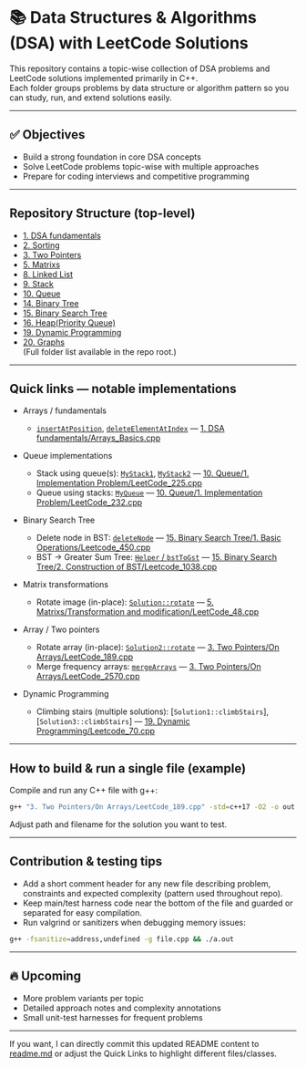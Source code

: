 # 📚 Data Structures & Algorithms (DSA) with LeetCode Solutions

This repository contains a topic-wise collection of DSA problems and LeetCode solutions implemented primarily in C++.  
Each folder groups problems by data structure or algorithm pattern so you can study, run, and extend solutions easily.

---

## ✅ Objectives

- Build a strong foundation in core DSA concepts
- Solve LeetCode problems topic-wise with multiple approaches
- Prepare for coding interviews and competitive programming

---

## Repository Structure (top-level)
- [1. DSA fundamentals](1.%20DSA%20fundamentals/)  
- [2. Sorting](2.%20Sorting/)  
- [3. Two Pointers](3.%20Two%20Pointers/)  
- [5. Matrixs](5.%20Matrixs/)  
- [8. Linked List](8.%20Linked%20List/)  
- [9. Stack](9.%20Stack/)  
- [10. Queue](10.%20Queue/)  
- [14. Binary Tree](14.%20Binary%20Tree/)  
- [15. Binary Search Tree](15.%20Binary%20Search%20Tree/)  
- [16. Heap(Priority Queue)](16.%20Heap(Priority%20Queue)/)  
- [19. Dynamic Programming](19.%20Dynamic%20Programming/)  
- [20. Graphs](20.%20Graphs/)  
(Full folder list available in the repo root.)

---

## Quick links — notable implementations
- Arrays / fundamentals
  - [`insertAtPosition`](1.%20DSA%20fundamentals/Arrays_Basics.cpp), [`deleteElementAtIndex`](1.%20DSA%20fundamentals/Arrays_Basics.cpp) — [1. DSA fundamentals/Arrays_Basics.cpp](1.%20DSA%20fundamentals/Arrays_Basics.cpp)

- Queue implementations
  - Stack using queue(s): [`MyStack1`](10.%20Queue/1.%20Implementation%20Problem/LeetCode_225.cpp), [`MyStack2`](10.%20Queue/1.%20Implementation%20Problem/LeetCode_225.cpp) — [10. Queue/1. Implementation Problem/LeetCode_225.cpp](10.%20Queue/1.%20Implementation%20Problem/LeetCode_225.cpp)
  - Queue using stacks: [`MyQueue`](10.%20Queue/1.%20Implementation%20Problem/LeetCode_232.cpp) — [10. Queue/1. Implementation Problem/LeetCode_232.cpp](10.%20Queue/1.%20Implementation%20Problem/LeetCode_232.cpp)

- Binary Search Tree
  - Delete node in BST: [`deleteNode`](15.%20Binary%20Search%20Tree/1.%20Basic%20Operations/Leetcode_450.cpp) — [15. Binary Search Tree/1. Basic Operations/Leetcode_450.cpp](15.%20Binary%20Search%20Tree/1.%20Basic%20Operations/Leetcode_450.cpp)
  - BST → Greater Sum Tree: [`Helper` / `bstToGst`](15.%20Binary%20Search%20Tree/2.%20Construction%20of%20BST/Leetcode_1038.cpp) — [15. Binary Search Tree/2. Construction of BST/Leetcode_1038.cpp](15.%20Binary%20Search%20Tree/2.%20Construction%20of%20BST/Leetcode_1038.cpp)

- Matrix transformations
  - Rotate image (in-place): [`Solution::rotate`](5.%20Matrixs/Transformation%20and%20modification/LeetCode_48.cpp) — [5. Matrixs/Transformation and modification/LeetCode_48.cpp](5.%20Matrixs/Transformation%20and%20modification/LeetCode_48.cpp)

- Array / Two pointers
  - Rotate array (in-place): [`Solution2::rotate`](3.%20Two%20Pointers/On%20Arrays/LeetCode_189.cpp) — [3. Two Pointers/On Arrays/LeetCode_189.cpp](3.%20Two%20Pointers/On%20Arrays/LeetCode_189.cpp)
  - Merge frequency arrays: [`mergeArrays`](3.%20Two%20Pointers/On%20Arrays/LeetCode_2570.cpp) — [3. Two Pointers/On Arrays/LeetCode_2570.cpp](3.%20Two%20Pointers/On%20Arrays/LeetCode_2570.cpp)

- Dynamic Programming
  - Climbing stairs (multiple solutions): [`Solution1::climbStairs`], [`Solution3::climbStairs`] — [19. Dynamic Programming/Leetcode_70.cpp](19.%20Dynamic%20Programming/Leetcode_70.cpp)

---

## How to build & run a single file (example)
Compile and run any C++ file with g++:
```sh
g++ "3. Two Pointers/On Arrays/LeetCode_189.cpp" -std=c++17 -O2 -o out && ./out
```
Adjust path and filename for the solution you want to test.

---

## Contribution & testing tips
- Add a short comment header for any new file describing problem, constraints and expected complexity (pattern used throughout repo).
- Keep main/test harness code near the bottom of the file and guarded or separated for easy compilation.
- Run valgrind or sanitizers when debugging memory issues:
```sh
g++ -fsanitize=address,undefined -g file.cpp && ./a.out
```

---

## 🔥 Upcoming
- More problem variants per topic
- Detailed approach notes and complexity annotations
- Small unit-test harnesses for frequent problems

---

If you want, I can directly commit this updated README content to [readme.md](readme.md) or adjust the Quick Links to highlight different files/classes.
